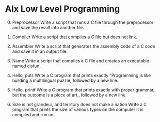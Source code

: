 # Alx Low Level Programming #

0. Preprocessor
Write a script that runs a C file through the preprocessor and save the result into another file.

1. Compiler
Write a script that compiles a C file but does not link.

2. Assembler
Write a script that generates the assembly code of a C code and save it in an output file.

3. Name
Write a script that compiles a C file and creates an executable named cisfun.

4. Hello, puts
Write a C program that prints exactly "Programming is like building a multilingual puzzle, followed by a new line.

5. Hello, printf
Write a C program that prints exactly with proper grammar, but the outcome is a piece of art,, followed by a new line.

6. Size is not grandeur, and territory does not make a nation
Write a C program that prints the size of various types on the computer it is compiled and run on.

